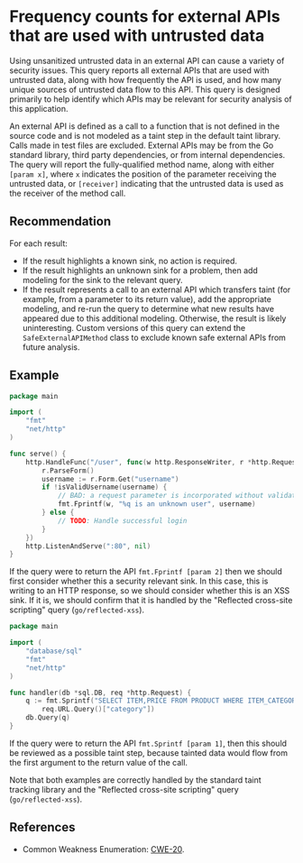 # Frequency counts for external APIs that are used with untrusted data
Using unsanitized untrusted data in an external API can cause a variety of security issues. This query reports all external APIs that are used with untrusted data, along with how frequently the API is used, and how many unique sources of untrusted data flow to this API. This query is designed primarily to help identify which APIs may be relevant for security analysis of this application.

An external API is defined as a call to a function that is not defined in the source code and is not modeled as a taint step in the default taint library. Calls made in test files are excluded. External APIs may be from the Go standard library, third party dependencies, or from internal dependencies. The query will report the fully-qualified method name, along with either `[param x]`, where `x` indicates the position of the parameter receiving the untrusted data, or `[receiver]` indicating that the untrusted data is used as the receiver of the method call.


## Recommendation
For each result:

* If the result highlights a known sink, no action is required.
* If the result highlights an unknown sink for a problem, then add modeling for the sink to the relevant query.
* If the result represents a call to an external API which transfers taint (for example, from a parameter to its return value), add the appropriate modeling, and re-run the query to determine what new results have appeared due to this additional modeling.
Otherwise, the result is likely uninteresting. Custom versions of this query can extend the `SafeExternalAPIMethod` class to exclude known safe external APIs from future analysis.


## Example

```go
package main

import (
	"fmt"
	"net/http"
)

func serve() {
	http.HandleFunc("/user", func(w http.ResponseWriter, r *http.Request) {
		r.ParseForm()
		username := r.Form.Get("username")
		if !isValidUsername(username) {
			// BAD: a request parameter is incorporated without validation into the response
			fmt.Fprintf(w, "%q is an unknown user", username)
		} else {
			// TODO: Handle successful login
		}
	})
	http.ListenAndServe(":80", nil)
}

```
If the query were to return the API `fmt.Fprintf [param 2]` then we should first consider whether this a security relevant sink. In this case, this is writing to an HTTP response, so we should consider whether this is an XSS sink. If it is, we should confirm that it is handled by the "Reflected cross-site scripting" query (`go/reflected-xss`).


```go
package main

import (
	"database/sql"
	"fmt"
	"net/http"
)

func handler(db *sql.DB, req *http.Request) {
	q := fmt.Sprintf("SELECT ITEM,PRICE FROM PRODUCT WHERE ITEM_CATEGORY='%s' ORDER BY PRICE",
		req.URL.Query()["category"])
	db.Query(q)
}

```
If the query were to return the API `fmt.Sprintf [param 1]`, then this should be reviewed as a possible taint step, because tainted data would flow from the first argument to the return value of the call.

Note that both examples are correctly handled by the standard taint tracking library and the "Reflected cross-site scripting" query (`go/reflected-xss`).


## References
* Common Weakness Enumeration: [CWE-20](https://cwe.mitre.org/data/definitions/20.html).
